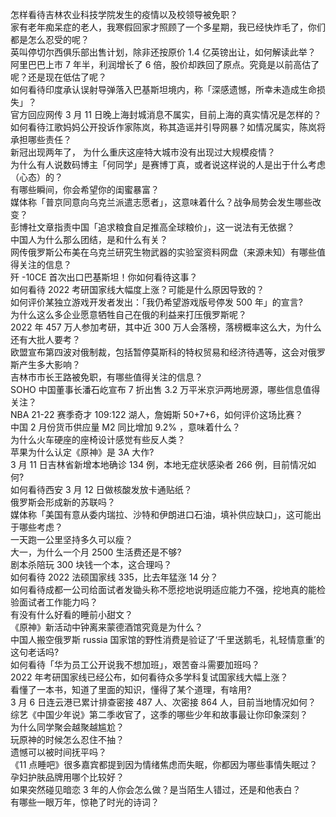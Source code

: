 怎样看待吉林农业科技学院发生的疫情以及校领导被免职？  
家有老年痴呆症的老人，我寒假回家才照顾了一个多星期，我已经快炸毛了，你们都是怎么忍受的呢？  
英叫停切尔西俱乐部出售计划，除非还按原价 1.4 亿英镑出让，如何解读此举？  
阿里巴巴上市 7 年半，利润增长了 6 倍，股价却跌回了原点。究竟是以前高估了呢？还是现在低估了呢？  
如何看待印度承认误射导弹落入巴基斯坦境内，称「深感遗憾，所幸未造成生命损失」？  
官方回应网传 3 月 11 日晚上海封城消息不属实，目前上海的真实情况是怎样的？  
如何看待江歌妈妈公开投诉作家陈岚，称其造谣并引导网暴？如情况属实，陈岚将承担哪些责任？  
新冠出现两年了， 为什么重庆这座特大城市没有出现过大规模疫情？  
为什么有人说数码博主「何同学」是赛博丁真，或者说这样说的人是出于什么考虑（心态）的？  
有哪些瞬间，你会希望你的闺蜜暴富？  
媒体称「普京同意向乌克兰派遣志愿者」，这意味着什么？战争局势会发生哪些改变？  
彭博社文章指责中国「追求粮食自足推高全球粮价」，这一说法有无依据？  
中国人为什么那么团结，是和什么有关？  
网传俄罗斯公布美在乌克兰研究生物武器的实验室资料网盘（来源未知）有哪些值得关注的信息？  
歼 -10CE 首次出口巴基斯坦！你如何看待这事？  
如何看待 2022 考研国家线大幅度上涨？可能是什么原因导致的？  
如何评价某独立游戏开发者发出：「我仍希望游戏版号停发 500 年」的宣言?  
为什么这么多企业愿意牺牲自己在俄的利益来打压俄罗斯呢？  
2022 年 457 万人参加考研，其中近 300 万人会落榜，落榜概率这么大，为什么还有大批人要考？  
欧盟宣布第四波对俄制裁，包括暂停莫斯科的特权贸易和经济待遇等，这会对俄罗斯产生多大影响？  
吉林市市长王路被免职，有哪些值得关注的信息？  
SOHO 中国董事长潘石屹宣布 7 折出售 3.2 万平米京沪两地房源，哪些信息值得关注？  
NBA 21-22 赛季奇才 109:122 湖人，詹姆斯 50+7+6，如何评价这场比赛？  
中国 2 月份货币供应量 M2 同比增加 9.2% ，意味着什么？  
为什么火车硬座的座椅设计感觉有些反人类？  
苹果为什么认定《原神》是 3A 大作?  
3 月 11 日吉林省新增本地确诊 134 例，本地无症状感染者 266 例，目前情况如何?  
如何看待西安 3 月 12 日做核酸发放卡通贴纸？  
俄罗斯会形成新的苏联吗？  
媒体称「美国有意从委内瑞拉、沙特和伊朗进口石油，填补供应缺口」，这可能出于哪些考虑？  
一天跑一公里坚持多久可以瘦？  
大一，为什么一个月 2500 生活费还是不够?  
剧本杀陪玩 300 块钱一个本，这合理吗？  
如何看待 2022 法硕国家线 335，比去年猛涨 14 分？  
如何看待成都一公司给面试者发锄头称不愿挖地说明适应能力不强，挖地真的能检验面试者工作能力吗？  
有没有什么好看的睡前小甜文？  
《原神》新活动中钟离来蒙德酒馆究竟是为什么？  
中国人搬空俄罗斯 russia 国家馆的野性消费是验证了‘千里送鹅毛，礼轻情意重’的这句老话吗?  
如何看待「华为员工公开说我不想加班」，艰苦奋斗需要加班吗？  
2022 年考研国家线已经公布，如何看待众多学科复试国家线大幅上涨？  
看懂了一本书，知道了里面的知识，懂得了某个道理，有啥用?  
3 月 6 日连云港已累计排查密接 487 人、次密接 864 人，目前当地情况如何？  
综艺《中国少年说》第二季收官了，这季的哪些少年和故事最让你印象深刻？  
为什么同学聚会越聚越尴尬？  
玩原神的时候怎么忍住不抽？  
遗憾可以被时间抚平吗？  
《11 点睡吧》很多嘉宾都提到因为情绪焦虑而失眠，你都因为哪些事情失眠过？  
孕妇护肤品牌用哪个比较好？  
如果突然碰见暗恋 3 年的人你会怎么做？是当陌生人错过，还是和他表白？  
有哪些一眼万年，惊艳了时光的诗词？  
